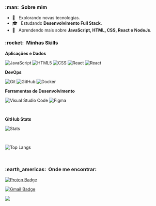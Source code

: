 <h3> :man: &nbsp;Sobre mim </h3>

-   🤔 &nbsp; Explorando novas tecnologias.
-   🎓 &nbsp; Estudando **Desenvolvimento Full Stack**.
-   🌱 &nbsp; Aprendendo mais sobre **JavaScript, HTML, CSS, React e NodeJs**.

<h3> :rocket: &nbsp;Minhas Skills </h3>

**Aplicações e Dados**

![JavaScript](https://img.shields.io/badge/-JavaScript-333333?style=flat&logo=javascript)
![HTML5](https://img.shields.io/badge/-HTML5-333333?style=flat&logo=HTML5)
![CSS](https://img.shields.io/badge/-CSS-333333?style=flat&logo=CSS3&logoColor=1572B6)
![React](https://img.shields.io/badge/-React-333333?style=flat&logo=react)
![React](https://img.shields.io/badge/-NodeJs-333333?style=flat&logo=nodedotjs)

**DevOps**

![Git](https://img.shields.io/badge/-Git-333333?style=flat&logo=git)
![GitHub](https://img.shields.io/badge/-GitHub-333333?style=flat&logo=github)
![Docker](https://img.shields.io/badge/-Docker-333333?style=flat&logo=docker)

**Ferramentas de Desenvolvimento**

![Visual Studio Code](https://img.shields.io/badge/-Visual%20Studio%20Code-333333?style=flat&logo=visual-studio-code&logoColor=007ACC)
![Figma](https://img.shields.io/badge/-Figma-333333?style=flat&logo=figma&logoColor=007ACC)

<br/>

**GitHub Stats**

  ![Stats](https://github-readme-stats.vercel.app/api?username=devDudu-21&theme=dracula&show_icons=true)

<br/>

![Top Langs](https://github-readme-stats.vercel.app/api/top-langs/?username=devDudu-21&layout=compact)

<br/>

<h3> :earth_americas: &nbsp;Onde me encontrar: </h3>

[![Proton Badge](https://img.shields.io/badge/ProtonMail-DEVilDudu@proton.me-8B89CC?style=for-the-badge&logo=protonmail&logoColor=white&link=mailto:DEVilDudu@proton.me)](mailto:DEVilDudu@proton.me)

[![Gmail Badge](https://img.shields.io/badge/-edufernandes.1895@gmail.com-006bed?style=flat-square&logo=Gmail&logoColor=white&link=mailto:edufernandes.1895@gmail.com)](mailto:edufernandes.1895@gmail.com)

![](https://komarev.com/ghpvc/?username=devDudu-21&color=006bed)
